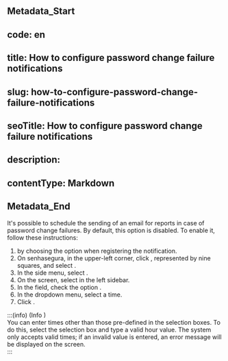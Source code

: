 ## Metadata_Start 
## code: en
## title: How to configure password change failure notifications 
## slug: how-to-configure-password-change-failure-notifications 
## seoTitle: How to configure password change failure notifications 
## description:  
## contentType: Markdown 
## Metadata_End
It's possible to schedule the sending of an email for reports in case of password change failures. By default, this option is disabled. To enable it, follow these instructions:

1.  by choosing the  option when registering the notification.  
2. On senhasegura, in the upper-left corner, click , represented by nine squares, and select .  
3. In the side menu, select .  
4. On the  screen, select  in the left sidebar.  
5. In the  field, check the option .  
6. In the  dropdown menu, select a time.  
7. Click .

:::(info) (Info )  
You can enter times other than those pre-defined in the selection boxes. To do this, select the selection box and type a valid hour value. The system only accepts valid times; if an invalid value is entered, an error message will be displayed on the screen.  
:::